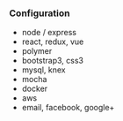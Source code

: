 ### Configuration

- node / express
- react, redux, vue
- polymer
- bootstrap3, css3
- mysql, knex
- mocha
- docker
- aws
- email, facebook, google+
